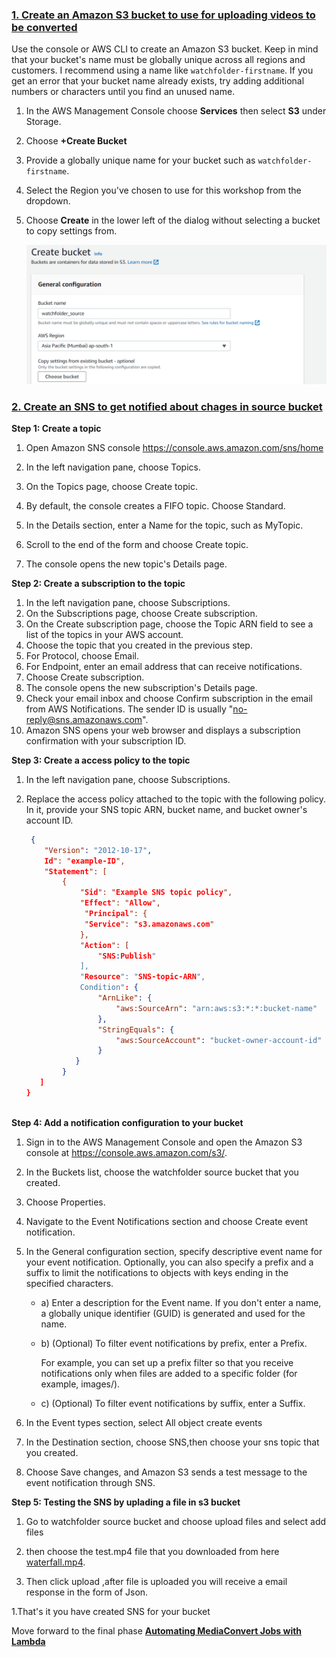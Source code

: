 
### [1. Create an Amazon S3 bucket to use for uploading videos to be converted](#watchfolder-bucket)

Use the console or AWS CLI to create an Amazon S3 bucket. Keep in mind that your bucket's name must be globally unique across all regions and customers. I recommend using a name like `watchfolder-firstname`. If you get an error that your bucket name already exists, try adding additional numbers or characters until you find an unused name.

1. In the AWS Management Console choose **Services** then select **S3** under Storage.

1. Choose **+Create Bucket**

1. Provide a globally unique name for your bucket such as `watchfolder-firstname`.

1. Select the Region you've chosen to use for this workshop from the dropdown.

1. Choose **Create** in the lower left of the dialog without selecting a bucket to copy settings from.

    ![Create source bucket screenshot](../images/s3-source.png)

### [2. Create an SNS to get notified about chages in source bucket](#SNS)  

**Step 1: Create a topic**

1. Open Amazon SNS console https://console.aws.amazon.com/sns/home

1. In the left navigation pane, choose Topics.
1. On the Topics page, choose Create topic.
1. By default, the console creates a FIFO topic. Choose Standard.
1. In the Details section, enter a Name for the topic, such as MyTopic.
1. Scroll to the end of the form and choose Create topic.
1. The console opens the new topic's Details page.

**Step 2: Create a subscription to the topic**

1. In the left navigation pane, choose Subscriptions.
1. On the Subscriptions page, choose Create subscription.
1. On the Create subscription page, choose the Topic ARN field to see a list of the topics in your AWS account.
1. Choose the topic that you created in the previous step.
1. For Protocol, choose Email.
1. For Endpoint, enter an email address that can receive notifications.
1. Choose Create subscription.
1. The console opens the new subscription's Details page.
1. Check your email inbox and choose Confirm subscription in the email from AWS Notifications. The sender ID is usually "no-reply@sns.amazonaws.com".
1. Amazon SNS opens your web browser and displays a subscription confirmation with your subscription ID.

**Step 3: Create a access policy to the topic**
1. In the left navigation pane, choose Subscriptions.
1. Replace the access policy attached to the topic with the following policy. In it, provide your SNS topic ARN, bucket name, and bucket owner's account ID.


    ```JSON
     {
        "Version": "2012-10-17",
        Id": "example-ID",
        "Statement": [
            {
                "Sid": "Example SNS topic policy",
                "Effect": "Allow",
                 "Principal": {
                 "Service": "s3.amazonaws.com"
                },
                "Action": [
                    "SNS:Publish"
                ],
                "Resource": "SNS-topic-ARN",
                Condition": {
                    "ArnLike": {
                        "aws:SourceArn": "arn:aws:s3:*:*:bucket-name"
                    },
                    "StringEquals": {
                        "aws:SourceAccount": "bucket-owner-account-id"
                    }
               }
            }
       ]
    }                  
        
    ```
**Step 4: Add a notification configuration to your bucket**

1. Sign in to the AWS Management Console and open the Amazon S3 console at https://console.aws.amazon.com/s3/.
1. In the Buckets list, choose the watchfolder source bucket that you created.
1. Choose Properties.
1. Navigate to the Event Notifications section and choose Create event notification.
1. In the General configuration section, specify descriptive event name for your event notification. Optionally, you can also specify a prefix and a suffix to limit the notifications to objects with keys ending in the specified characters.
    
    - a) Enter a description for the Event name.
        If you don't enter a name, a globally unique identifier (GUID) is generated and used for the name.

    - b) (Optional) To filter event notifications by prefix, enter a Prefix.

      For example, you can set up a prefix filter so that you receive notifications only when files are added to a specific folder (for example, images/).

    - c) (Optional) To filter event notifications by suffix, enter a Suffix.

1. In the Event types section, select All object create events
1. In the Destination section, choose SNS,then choose your sns topic that you created.
1. Choose Save changes, and Amazon S3 sends a test message to the event notification through SNS.

**Step 5: Testing the SNS by uplading a file in s3 bucket**

1. Go to watchfolder source bucket and choose upload files and select add files

1. then choose the test.mp4 file that you downloaded from here [waterfall.mp4](waterfall.mp4).

1. Then click upload ,after file is uploaded you will receive a email response in the form of Json.

1.That's it you have created SNS for your bucket

Move forward to the final phase [**Automating  MediaConvert Jobs with Lambda**](../4-MediaConvertJobLambda/README.md) 
